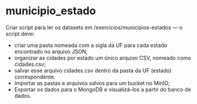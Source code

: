# municipio_estado

Criar script para ler os datasets em /exercicios/municipios-estados — o script deve:
- criar uma pasta nomeada com a sigla da UF para cada estado encontrado no arquivo JSON;
- organizar as cidades por estado um único arquivo CSV, nomeado como cidades.csv;
- salvar esse arquivo cidades.csv dentro da pasta da UF (estado) correspondente.
- Importar as pastas e arquivos salvos para um bucket no MinIO;
- Exportar os dados para o MongoDB e visualizá-los a partir do banco de dados.
